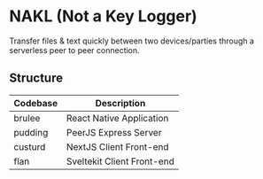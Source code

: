 # NAKL (Not a Key Logger)

Transfer files & text quickly between two devices/parties through a serverless peer to peer connection.

## Structure
| Codebase | Description                  |
| -------- | ------------------------     |
| brulee   | React Native Application     |
| pudding  | PeerJS Express Server        |
| custurd  | NextJS Client Front-end      |
| flan     | Sveltekit Client Front-end   |